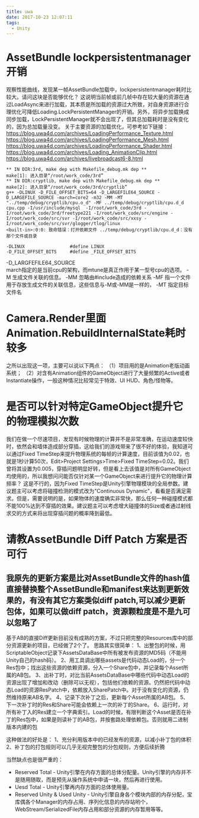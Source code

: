 ```yaml
---
title: uwa
date: 2017-10-23 12:07:11
tags:
  - Unity
---
```


# AssetBundle lockpersistentmanager开销
观察性能曲线，发现某一帧AssetBundle加载中，lockpersistentmanager耗时比较大。请问这块是否能够优化？
这说明当前帧或前几帧中存在较大量的资源在通过LoadAsync来进行加载，其本质是所加载的资源过大所致，对自身资源进行合理优化可降低Loading.LockPersistentManager的开销。另外，将异步加载换成同步加载，LockPersistentManager就不会出现了，但其总加载耗时是没有变化的，因为总加载量没变。
关于主要资源的加载优化，可参考如下链接：
https://blog.uwa4d.com/archives/LoadingPerformance_Texture.html 
https://blog.uwa4d.com/archives/LoadingPerformance_Mesh.html 
https://blog.uwa4d.com/archives/LoadingPerformance_Shader.html 
https://blog.uwa4d.com/archives/Loading_AnimationClip.html 
https://blog.uwa4d.com/archives/livebroadcast6-8.html
	
	** IN DIR:3rd, make dep with Makefile_debug.mk dep **
   	make[1]: 进入目录“/root/work_code/3rd”
   	** IN DIR:cryptlib, make dep with Makefile_debug.mk dep **
   	make[2]: 进入目录“/root/work_code/3rd/cryptlib”
	g++ -DLINUX -D_FILE_OFFSET_BITS=64 -D_LARGEFILE64_SOURCE -D_LARGEFILE_SOURCE -march=core2 -m32 -MM -MT "../temp/debug/cryptlib/cpu.o_d" -MF ../temp/debug/cryptlib/cpu.d_d cpu.cpp -I/usr/include/mysql  -I/root/work_code/3rd -I/root/work_code/3rd/freetype221 -I/root/work_code/src/engine -I/root/work_code/src/svr -I/root/work_code/src/xxsy -I/root/work_code/src/svr/glogger/tlog/linux
   	<built-in>:0:0: 致命错误：打开依赖文件 ../temp/debug/cryptlib/cpu.d_d：没有那个文件或目录

	-DLINUX 				#define LINUX
	-D_FILE_OFFSET_BITS 	#define _FILE_OFFSET_BITS
-D_LARGFEFILE64_SOURCE	
march指定的是当前cpu的架构，而mtune是真正作用于某一型号cpu的选项。
	-M 生成文件关联的信息。
	-MM 忽略由#include造成的依赖关系
	-MF 指一个文件用于存放生成文件的关联信息，这些信息与-M或-MM是一样的，
	-MT 指定目标文件名

# Camera.Render里面Animation.RebuildInternalState耗时较多
之所以出现这一项，主要可以说以下两点：
（1）项目用的是Animation老版动画系统；
（2）对含有Animation组件的GameObject进行了大量频繁的Active或者Instantiate操作，一般这种情况比较常见于特效、UI HUD、角色/怪物等。
# 是否可以针对特定GameObject提升它的物理模拟次数
我们在做一个尽速项目，发现有时候物理的计算并不是非常准确，在运动速度较快时，依然会和墙体造成部分穿插，这给我们的游戏带来了很不好的体验，我知道可以通过Fixed TimeStep来提升物理系统的每帧的计算速度，目前该值为0.02，也就是1秒计算50次，Edit>Project Settings>Time>Fixed TimeStep=0.02。我们曾将其设置为0.005，穿插问题明显好转，但是看上去该值是对所有GameObject均使用的，所以我想问问能否仅针对某一个GameObject来进行提升它的物理计算频率？
这是不行的，因为Fixed TimeStep是Unity引擎物理模块的全局参数。建议题主可以考虑将碰撞检测的模式改为"Continuous Dynamic"，看看是否满足需求。但是，需要说明的是，如果物体的速度确实非常快，那么任何一种碰撞模式都不能100%达到不穿插的效果。建议题主可以考虑增大碰撞体的Size或者通过射线求交的方式来将出现穿插问题的概率降到最低。

# 请教AssetBundle Diff Patch 方案是否可行
我原先的更新方案是比对AssetBundle文件的hash值直接替换整个AssetBundle和manifest来达到更新效果的，有没有其它方案类似diff patch,可以减少更新包体，如果可以做diff patch，资源颗粒度是不是九可以忽略了
-----------------------------------------------------------------------------------------------------------------------------
基于AB的直接Diff更新目前没有成熟的方案，不过只把完整的Resources库中的部分资源更新的项目，已经做了2个了。
思路其实很简单：
1、出整包的时候，用ScriptableObject记录下AssetsDataBase中所有被发布资源的MD5码（不能用Unity自己的hash码）。
2、用工具调出哪些assets是代码动态Load的，分一个Res包中；找出这些资源的依赖资源，分入一个Share包中，并记录每个Asset所属的AB包。
3、出补丁时，对比当前AssetsDataBase中哪些代码中动态Load的资源出现了增加和改动（删除可以无视），包括他们依赖的资源。仍然把代码中动态Load的资源ResPatch中，依赖放入SharePatch中。对于没有变化的资源，仍然维持原来AB名字。
4、记录下次补丁之后，更新每个Asset所属的AB包。
5、下一次补丁时的Res和Share可能会依赖上一次的补丁的Share。
6、运行时，对所有补丁入的Res建立一个字典索引。Load的时候，有限判断这个Asset是否在补丁的Res包中，如果是则读补丁的AB包，并按套路处理依赖包。否则就用二进制版本内建的包

这种做法的好处是：
1、充分利用版本中的已经发布的资源，以减小补丁包的体积
2、补丁包的打包规则可以几乎无视完整包的分包规则，方便后续折腾


当然缺点也是很严重的：

- Reserved Total 				- Unity引擎在内存方面的总体分配量。Unity引擎的内存并不是随用随取，而是预先从操作系统中申请一块，然后再进行使用。
- Uesd Total 					- Unity引擎再内存方面的总体使用量。
- Reserved Unity & Used Unity 	- Unity引擎自身各个模块内部的内存分配，宝库偶各个Manager的内存占用、序列化信息的内存站哟个，WebStream/SerializedFile内存占用和部分资源的内存暂用等等。 



